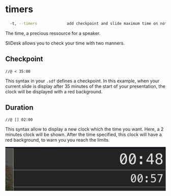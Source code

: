 # timers

```sh
  -t, --timers             add checkpoint and slide maximum time on notes view
```

The time, a precious ressource for a speaker.

SliDesk allows you to check your time with two manners.

## Checkpoint

```
//@ < 35:00
```

This syntax in your `.sdf` defines a checkpoint. In this example, when your current slide is display after 35 minutes of the start of your presentation, the clock will be displayed with a red background.

## Duration

```
//@ [] 02:00
```

This syntax allow to display a new clock which the time you want. Here, a 2 minutes clock will be shown. After the time specified, this clock will have a red background, to warn you you reach the limits.

![timers](./img/timers.png)
